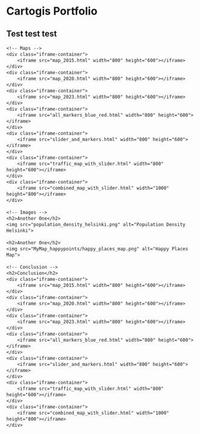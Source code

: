 <!DOCTYPE html>
<html lang="en">
<head>
    <meta charset="UTF-8">
    <meta name="viewport" content="width=device-width, initial-scale=1.0">
    <title>Cartogis Portfolio</title>
    <style>
        .iframe-container {
            display: inline-block;
            margin-right: 10px;
            margin-bottom: 10px;
        }
    </style>
</head>
<body>
    <h1>Cartogis Portfolio</h1>
    <h2>Test test test</h2>

    <!-- Maps -->
    <div class="iframe-container">
        <iframe src="map_2015.html" width="800" height="600"></iframe>
    </div>
    <div class="iframe-container">
        <iframe src="map_2020.html" width="800" height="600"></iframe>
    </div>
    <div class="iframe-container">
        <iframe src="map_2023.html" width="800" height="600"></iframe>
    </div>
    <div class="iframe-container">
        <iframe src="all_markers_blue_red.html" width="800" height="600"></iframe>
    </div>
    <div class="iframe-container">
        <iframe src="slider_and_markers.html" width="800" height="600"></iframe>
    </div>
    <div class="iframe-container">
        <iframe src="traffic_map_with_slider.html" width="800" height="600"></iframe>
    </div>
    <div class="iframe-container">
        <iframe src="combined_map_with_slider.html" width="1000" height="800"></iframe>
    </div>

    <!-- Images -->
    <h2>Another One</h2>
    <img src="population_density_helsinki.png" alt="Population Density Helsinki">

    <h2>Another One</h2>
    <img src="MyMap_happypoints/happy_places_map.png" alt="Happy Places Map">

    <!-- Conclusion -->
    <h2>Conclusion</h2>
    <div class="iframe-container">
        <iframe src="map_2015.html" width="800" height="600"></iframe>
    </div>
    <div class="iframe-container">
        <iframe src="map_2020.html" width="800" height="600"></iframe>
    </div>
    <div class="iframe-container">
        <iframe src="map_2023.html" width="800" height="600"></iframe>
    </div>
    <div class="iframe-container">
        <iframe src="all_markers_blue_red.html" width="800" height="600"></iframe>
    </div>
    <div class="iframe-container">
        <iframe src="slider_and_markers.html" width="800" height="600"></iframe>
    </div>
    <div class="iframe-container">
        <iframe src="traffic_map_with_slider.html" width="800" height="600"></iframe>
    </div>
    <div class="iframe-container">
        <iframe src="combined_map_with_slider.html" width="1000" height="800"></iframe>
    </div>
</body>
</html>
